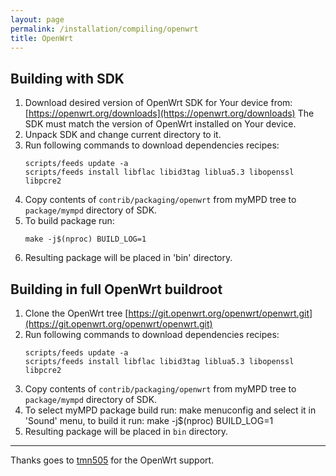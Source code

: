 ```yaml
---
layout: page
permalink: /installation/compiling/openwrt
title: OpenWrt
---
```


## Building with SDK

1. Download desired version of OpenWrt SDK for Your device from: [https://openwrt.org/downloads](https://openwrt.org/downloads)
   The SDK must match the version of OpenWrt installed on Your device.
2. Unpack SDK and change current directory to it.
3. Run following commands to download dependencies recipes:
    ```
    scripts/feeds update -a
    scripts/feeds install libflac libid3tag liblua5.3 libopenssl libpcre2
    ```
4. Copy contents of `contrib/packaging/openwrt` from myMPD tree
   to `package/mympd` directory of SDK.
5. To build package run:
    ```
    make -j$(nproc) BUILD_LOG=1
    ```
6. Resulting package will be placed in 'bin' directory.

## Building in full OpenWrt buildroot

1. Clone the OpenWrt tree [https://git.openwrt.org/openwrt/openwrt.git](https://git.openwrt.org/openwrt/openwrt.git)
2. Run following commands to download dependencies recipes:
    ```
    scripts/feeds update -a
    scripts/feeds install libflac libid3tag liblua5.3 libopenssl libpcre2
    ```
3. Copy contents of `contrib/packaging/openwrt` from myMPD tree
   to `package/mympd` directory of SDK.
4. To select myMPD package build run:
    make menuconfig
   and select it in 'Sound' menu, to build it run:
    make -j$(nproc) BUILD_LOG=1
6. Resulting package will be placed in `bin` directory.

***

Thanks goes to [tmn505](https://github.com/tmn505) for the OpenWrt support.
